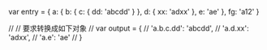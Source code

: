 var entry = {
  a: {
    b: {
      c: {
        dd: 'abcdd'
      }
    },
    d: {
      xx: 'adxx'
    },
    e: 'ae'
  },
  fg: 'a12'
}

//   // 要求转换成如下对象
//   var output = {
//     'a.b.c.dd': 'abcdd',
//     'a.d.xx': 'adxx',
//     'a.e': 'ae'
//   }

